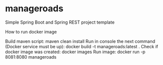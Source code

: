 # manageroads
Simple  Spring Boot and Spring REST project template



How to run docker image

Build maven script: maven clean install
Run in console the next command (Docker service must be up): docker build -t manageroads:latest .
Check if docker image was created: docker images
Run image: docker run -p 8081:8080 manageroads